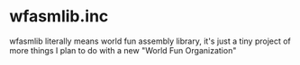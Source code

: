 # wfasmlib.inc
wfasmlib literally means world fun assembly library, it's just a tiny project of more things I plan to do with a new "World Fun Organization"
